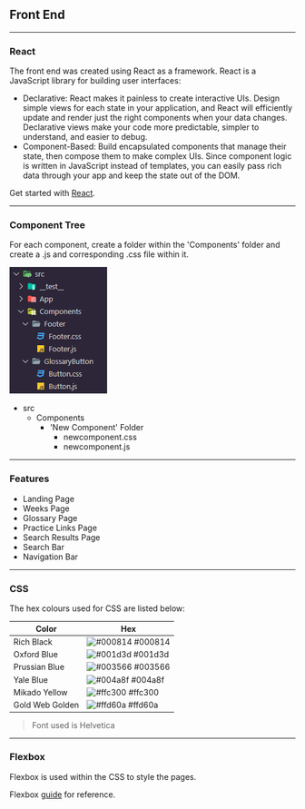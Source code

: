 ## Front End

---

### React

The front end was created using React as a framework. React is a JavaScript library for building user interfaces:

- Declarative: React makes it painless to create interactive UIs. Design simple views for each state in your application, and React will efficiently update and render just the right components when your data changes. Declarative views make your code more predictable, simpler to understand, and easier to debug.
- Component-Based: Build encapsulated components that manage their state, then compose them to make complex UIs. Since component logic is written in JavaScript instead of templates, you can easily pass rich data through your app and keep the state out of the DOM.

Get started with [React](https://reactjs.org/docs/getting-started.html).

---

### Component Tree

For each component, create a folder within the 'Components' folder and create a .js and corresponding .css file within it.

![Component Tree](src/Images/componentTree.png)

- src
    - Components
        - 'New Component' Folder
            - newcomponent.css
            - newcomponent.js

---

### Features 

- Landing Page
- Weeks Page
- Glossary Page
- Practice Links Page
- Search Results Page
- Search Bar
- Navigation Bar

---

### CSS

The hex colours used for CSS are listed below: 

| Color             | Hex                                                                |
| ----------------- | ------------------------------------------------------------------ |
| Rich Black | ![#000814](https://via.placeholder.com/10/0a192f?text=+) #000814 |
| Oxford Blue | ![#001d3d](https://via.placeholder.com/10/001d3d?text=+) #001d3d |
| Prussian Blue | ![#003566](https://via.placeholder.com/10/003566?text=+) #003566 |
| Yale Blue | ![#004a8f](https://via.placeholder.com/10/004a8f?text=+) #004a8f |
| Mikado Yellow | ![#ffc300](https://via.placeholder.com/10/ffc300?text=+) #ffc300 |
| Gold Web Golden | ![#ffd60a](https://via.placeholder.com/10/ffd60a?text=+) #ffd60a |

> Font used is Helvetica

---

### Flexbox

Flexbox is used within the CSS to style the pages. 

Flexbox [guide](https://css-tricks.com/snippets/css/a-guide-to-flexbox/) for reference.

